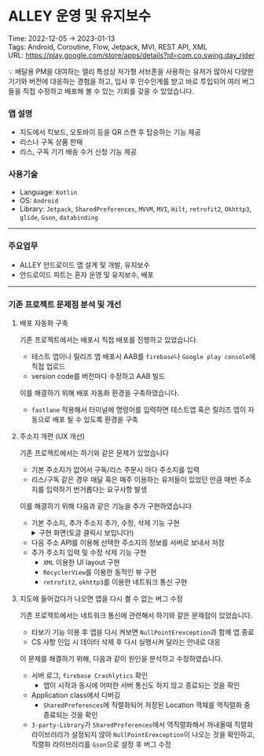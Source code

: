 # ALLEY 운영 및 유지보수

Time: 2022-12-05 → 2023-01-13<br>
Tags: Android, Coroutine, Flow, Jetpack, MVI, REST API, XML<br>
URL: https://play.google.com/store/apps/details?id=com.co.swing.day_rider

<aside>
💡 배달용 PM을 대여하는 앨리 특성상 저가형 서브폰을 사용하는 유저가 많아서 다양한 기기와 버전에 대응하는 경험을 하고, 입사 후 인수인계를 받고 바로 투입되어 여러 버그들을 직접 수정하고 배포해 볼 수 있는 기회를 갖을 수 있었습니다.

</aside>

### 앱 설명

- 지도에서 킥보드, 오토바이 등을 QR 스캔 후 탑승하는 기능 제공
- 리스나 구독 상품 판매
- 리스, 구독 기기 배송 수거 신청 기능 제공

### 사용기술

- Language: `Kotlin`
- OS: `Android`
- Library: `Jetpack`, `SharedPreferences`, `MVVM`, `MVI`, `Hilt`, `retrofit2`, `Okhttp3`, `glide`, `Gson`, `databinding`

---

### 주요업무

- ALLEY 안드로이드 앱 설계 및 개발, 유지보수
- 안드로이드 파트는 혼자 운영 및 유지보수, 배포

---

### 기존 프로젝트 문제점 분석 및 개선

1. 배포 자동화 구축
    
    기존 프로젝트에서는 배포시 직접 배포를 진행하고 있었습니다.
    
    - 테스트 앱이나 릴리즈 앱 배포시 AAB를 `firebase`나 `Google play console`에 직접 업로드
    - version code를 버전마다 수정하고 AAB 빌드
    
    이를 해결하기 위해 배포 자동화 환경을 구축하였습니다.
    
    - `fastlane` 적용해서 터미널에 명령어를 입력하면 테스트앱 혹은 릴리즈 앱이 자동으로 배포 될 수 있도록 환경을 구축
    
2. 주소지 개편 (UX 개선)
    
    기존 프로젝트에서는 하기와 같은 문제가 있었습니다
    
    - 기본 주소지가 없어서 구독/리스 주문시 마다 주소지를 입력
    - 리스/구독 같은 경우 매달 혹은 매주 이용하는 유저들이 있었던 만큼 매번 주소지를 입력하기 번거롭다는 요구사항 발생
    
    이를 해결하기 위해 다음과 같은 기능을 추가 구현하였습니다
    
    - 기본 주소지, 추가 주소지 추가, 수정, 삭제 기능 구현
        <details>
                <summary>구현 화면(토글 클릭시 보입니다!)</summary>
                <div markdown="1">  
                    <p align="left">
                        <img src="alley_picture/Alley.png" width="24%" height="20%">
                        <img src="alley_picture/default.jpeg" width="24%" height="20%">
                        <img src="alley_picture/search.jpeg" width="24%" height="20%">
                    </p>   
                <br>
    - 다음 주소 API를 이용해 선택한 주소지의 정보를 서버로 보내서 저장
    - 추가 주소지 입력 및 수정 삭제 기능 구현
        - `XML` 이용한 UI layout 구현
        - `RecyclerView`를 이용한 동적인 뷰 구현
        - `retrofit2`, `okhttp3`를 이용한 네트워크 통신 구현
    
3. 지도에 들어갔다가 나오면 앱을 다시 켤 수 없는 버그 수정
    
    기존 프로젝트에서는 네트워크 통신에 관련해서 하기와 같은 문제점이 있었습니다.
    
    - 타보기 기능 이용 후 앱을 다시 켜보면 `NullPointErexception`과 함께 앱 종료
    - CS 사항 인입 시 데이터 삭제 후 다시 실행시켜 달라는 안내로 대응
    
    이 문제를 해결하기 위해, 다음과 같이 원인을 분석하고 수정하였습니다.
    
    - 서버 로그, `firebase Crashlytics` 확인
        - 앱이 시작과 동시에 어떠한 서버 통신도 하지 않고 종료되는 것을 확인
    - Application class에서 디버깅
        - `SharedPreferences`에 직렬화되어 저장된 Location 객체를 역직렬화 중 종료되는 것을 확인
    - `3-party-Library`가 `SharedPreferences`에서 역직렬화해서 꺼내올때 직렬화 라이브러리가 설정되지 않아 `NullPointErexception`이 나오는 것을 확인하고, 직렬화 라이브러리를 `Gson`으로 설정 후 버그 수정
